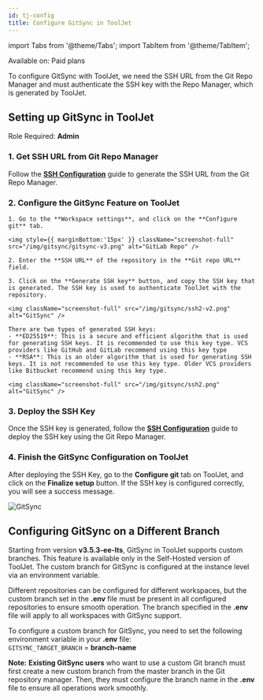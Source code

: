 ```yaml
---
id: tj-config
title: Configure GitSync in ToolJet
---
```


import Tabs from '@theme/Tabs';
import TabItem from '@theme/TabItem';

<div className='badge badge--primary heading-badge'>Available on: Paid plans</div>

To configure GitSync with ToolJet, we need the SSH URL from the Git Repo Manager and must authenticate the SSH key with the Repo Manager, which is generated by ToolJet.

## Setting up GitSync in ToolJet

Role Required: **Admin**

### 1. Get SSH URL from Git Repo Manager

Follow the **[SSH Configuration](/development-lifecycle/gitsync/ssh-config#generating-ssh-url)** guide to generate the SSH URL from the Git Repo Manager.

### 2. Configure the GitSync Feature on ToolJet

    1. Go to the **Workspace settings**, and click on the **Configure git** tab.

    <img style={{ marginBottom:'15px' }} className="screenshot-full" src="/img/gitsync/gitsync-v3.png" alt="GitLab Repo" />

    2. Enter the **SSH URL** of the repository in the **Git repo URL** field.

    3. Click on the **Generate SSH key** button, and copy the SSH key that is generated. The SSH key is used to authenticate ToolJet with the repository.

    <img className="screenshot-full" src="/img/gitsync/ssh2-v2.png" alt="GitSync" />

    There are two types of generated SSH keys:
    - **ED25519**: This is a secure and efficient algorithm that is used for generating SSH keys. It is recommended to use this key type. VCS providers like GitHub and GitLab recommend using this key type
    - **RSA**: This is an older algorithm that is used for generating SSH keys. It is not recommended to use this key type. Older VCS providers like Bitbucket recommend using this key type.

    <img className="screenshot-full" src="/img/gitsync/ssh2.png" alt="GitSync" />

### 3. Deploy the SSH Key

Once the SSH key is generated, follow the **[SSH Configuration](/docs/development-lifecycle/gitsync/ssh-config#deploy-the-ssh-key)** guide to deploy the SSH key using the Git Repo Manager.

### 4. Finish the GitSync Configuration on ToolJet

After deploying the SSH Key, go to the **Configure git** tab on ToolJet, and click on the **Finalize setup** button. If the SSH key is configured correctly, you will see a success message.

<img className="screenshot-full" src="/img/gitsync/finalize-ssh2-configuration-v2.png" alt="GitSync" />

## Configuring GitSync on a Different Branch
Starting from version **v3.5.3-ee-lts**, GitSync in ToolJet supports custom branches. This feature is available only in the Self-Hosted version of ToolJet. The custom branch for GitSync is configured at the instance level via an environment variable.

Different repositories can be configured for different workspaces, but the custom branch set in the **.env** file must be present in all configured repositories to ensure smooth operation. The branch specified in the **.env** file will apply to all workspaces with GitSync support.

To configure a custom branch for GitSync, you need to set the following environment variable in your **.env** file:  <br/>
`GITSYNC_TARGET_BRANCH` = **branch-name**

**Note:** **Existing GitSync users** who want to use a custom Git branch must first create a new custom branch from the master branch in the Git repository manager. Then, they must configure the branch name in the **.env** file to ensure all operations work smoothly.
